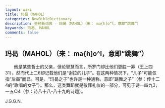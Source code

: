 ```yaml
---
layout: wiki
title: 玛曷（MAHOL）
categories: NewBibleDictionary
description: 圣经新词典 - 玛曷（MAHOL）（来： ma{h]o^l，意即“跳舞”）
keywords: 玛曷, MAHOL
comments: false
---
```


## 玛曷（MAHOL）（来： ma{h]o^l，意即“跳舞”）

　　他是某些哲士的父亲，但论智慧而言，所罗门却比他们更胜一筹（王上四31）。然而代上二6却记载他们是“谢拉的儿子”。在这两种情况下，“儿子”可能仅指“后裔”而已。可是，“玛曷之子”也许是一种通称，意即“跳舞之子”（参：传十二4的“歌唱的女子”）。那么，这类舞蹈就是敬拜礼仪的一部分，可见于诗一四九3，一五○4（参：诗八十八-八十九的诗题）。

J.G.G.N.








